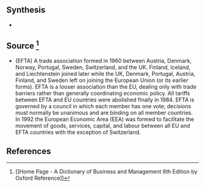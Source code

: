 ## Synthesis
- 
## Source [^1]
- (EFTA) A trade association formed in 1960 between Austria, Denmark, Norway, Portugal, Sweden, Switzerland, and the UK. Finland, Iceland, and Liechtenstein joined later while the UK, Denmark, Portugal, Austria, Finland, and Sweden left on joining the European Union (or its earlier forms). EFTA is a looser association than the EU, dealing only with trade barriers rather than generally coordinating economic policy. All tariffs between EFTA and EU countries were abolished finally in 1984. EFTA is governed by a council in which each member has one vote; decisions must normally be unanimous and are binding on all member countries. In 1992 the European Economic Area (EEA) was formed to facilitate the movement of goods, services, capital, and labour between all EU and EFTA countries with the exception of Switzerland.
## References

[^1]: [[Home Page - A Dictionary of Business and Management 6th Edition by Oxford Reference]]